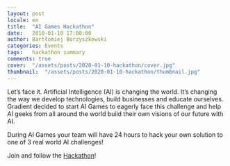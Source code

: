 ```yaml
---
layout: post
locale: en
title:  "AI Games Hackathon"
date:   2010-01-10 17:00:00
author: Bartłomiej Borzyszkowski
categories: Events
tags:	hackathon summary
comments: true
cover:  "/assets/posts/2020-01-10-hackathon/cover.jpg"
thumbnail:  "/assets/posts/2020-01-10-hackathon/thumbnail.jpg"
---
```


Let’s face it. Artificial Intelligence (AI) is changing the world. It’s changing the way we develop technologies, build businesses and educate ourselves. Gradient decided to start AI Games to eagerly face this challenge and help AI geeks from all around the world build their own visions of our future with AI.

During AI Games your team will have 24 hours to hack your own solution to one of 3 real world AI challenges! 

Join and follow the [Hackathon](https://aigames.it/)!